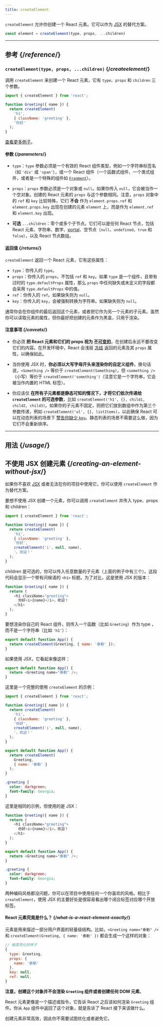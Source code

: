 ```yaml
---
title: createElement
---
```


<Intro>

`createElement` 允许你创建一个 React 元素。它可以作为 [JSX](/learn/writing-markup-with-jsx) 的替代方案。

```js
const element = createElement(type, props, ...children)
```

</Intro>

<InlineToc />

---

## 参考 {/*reference*/}

### `createElement(type, props, ...children)` {/*createelement*/}

调用 `createElement` 来创建一个 React 元素，它有 `type`、`props` 和 `children` 三个参数。

```js
import { createElement } from 'react';

function Greeting({ name }) {
  return createElement(
    'h1',
    { className: 'greeting' },
    '你好'
  );
}
```

[查看更多例子](#usage)。

#### 参数 {/*parameters*/}

* `type`：`type` 参数必须是一个有效的 React 组件类型，例如一个字符串标签名（如 `'div'` 或 `'span'`），或一个 React 组件（一个函数式组件、一个类式组件，或者是一个特殊的组件如 [`Fragment`](/reference/react/Fragment)）。

* `props`：`props` 参数必须是一个对象或 `null`。如果你传入 `null`，它会被当作一个空对象。创建的 React 元素的 `props` 与这个参数相同。注意，`props` 对象中的 `ref` 和 `key` 比较特殊，它们 **不会** 作为 `element.props.ref` 和 `element.props.key` 出现在创建的元素 `element` 上，而是作为 `element.ref` 和 `element.key` 出现。

* **可选** `...children`：零个或多个子节点。它们可以是任何 React 节点，包括 React 元素、字符串、数字、[portal](/reference/react-dom/createPortal)、空节点（`null`、`undefined`、`true` 和 `false`），以及 React 节点数组。

#### 返回值 {/*returns*/}

`createElement` 返回一个 React 元素，它有这些属性：

* `type`：你传入的 `type`。
* `props`：你传入的 `props`，不包括 `ref` 和 `key`。如果 `type` 是一个组件，且带有过时的 `type.defaultProps` 属性，那么 `props` 中任何缺失或未定义的字段都会采用 `type.defaultProps` 中的值。
* `ref`：你传入的 `ref`。如果缺失则为 `null`。
* `key`：你传入的 `key`，会被强制转换为字符串。如果缺失则为 `null`。

通常你会在你组件的最后返回这个元素，或者把它作为另一个元素的子元素。虽然你可以读取元素的属性，但你最好把创建的元素作为黑盒，只用于渲染。

#### 注意事项 {/*caveats*/}

* 你必须 **把 React 元素和它们的 props 视为 [不可变的](https://en.wikipedia.org/wiki/Immutable_object)**，在创建后永远不要改变它们的内容。在开发环境中，React 会浅层 [冻结](https://developer.mozilla.org/zh-CN/docs/Web/JavaScript/Reference/Global_Objects/Object/freeze) 返回的元素及其 `props` 属性，以确保如此。

* 当你使用 JSX 时，**你必须以大写字母开头来渲染你的自定义组件**。换句话说，`<Something />` 等价于 `createElement(Something)`，但 `<something />`（小写）等价于 `createElement('something')`（注意它是一个字符串，它会被当作内置的 HTML 标签）。

* 你应该仅 **在所有子元素都是静态可知的情况下，才将它们依次传递给 `createElement` 的可选参数**，比如 `createElement('h1', {}, child1, child2, child3)`。如果你的子元素不固定，则把它们放到数组中作为第三个参数传递，例如 `createElement('ul', {}, listItems)`，以此确保 React 可以在动态列表的场景下 [警告你缺少 `key`](/learn/rendering-lists#keeping-list-items-in-order-with-key)。静态列表的场景不需要这么做，因为它们不会重新排序。

---

## 用法 {/*usage*/}

## 不使用 JSX 创建元素 {/*creating-an-element-without-jsx*/}

如果你不喜欢 [JSX](/learn/writing-markup-with-jsx) 或者无法在你的项目中使用它，你可以使用 `createElement` 作为替代方案。

要想不使用 JSX 创建一个元素，你可以调用 `createElement` 并传入 <CodeStep step={1}>type</CodeStep>、<CodeStep step={2}>props</CodeStep> 和 <CodeStep step={3}>children</CodeStep>：

```js [[1, 5, "'h1'"], [2, 6, "{ className: 'greeting' }"], [3, 7, "'你好',"], [3, 8, "createElement('i', null, name),"], [3, 9, "'。欢迎！'"]]
import { createElement } from 'react';

function Greeting({ name }) {
  return createElement(
    'h1',
    { className: 'greeting' },
    '你好',
    createElement('i', null, name),
    '。欢迎！'
  );
}
```

<CodeStep step={3}>children</CodeStep> 是可选的，你可以传入任意数量的子元素（上面的例子中有三个）。这段代码会显示一个带有问候语的 `<h1>` 标题。为了对比，这是使用 JSX 的版本：

```js [[1, 3, "h1"], [2, 3, "className=\\"greeting\\""], [3, 4, "你好<i>{name}</i>，欢迎！"], [1, 5, "h1"]]
function Greeting({ name }) {
  return (
    <h1 className="greeting">
      你好<i>{name}</i>，欢迎！
    </h1>
  );
}
```

要想渲染你自己的 React 组件，则传入一个函数（比如 `Greeting`）作为 <CodeStep step={1}>type</CodeStep> ，而不是一个字符串（比如 `'h1'`）：

```js [[1, 2, "Greeting"], [2, 2, "{ name: '泰勒' }"]]
export default function App() {
  return createElement(Greeting, { name: '泰勒' });
}
```

如果使用 JSX，它看起来像这样：

```js [[1, 2, "Greeting"], [2, 2, "name=\\"泰勒\\""]]
export default function App() {
  return <Greeting name="泰勒" />;
}
```

这里是一个完整的使用 `createElement` 的示例：

<Sandpack>

```js
import { createElement } from 'react';

function Greeting({ name }) {
  return createElement(
    'h1',
    { className: 'greeting' },
    '你好',
    createElement('i', null, name),
    '，欢迎！'
  );
}

export default function App() {
  return createElement(
    Greeting,
    { name: '泰勒' }
  );
}
```

```css
.greeting {
  color: darkgreen;
  font-family: Georgia;
}
```

</Sandpack>

这里是相同的示例，但使用的是 JSX：

<Sandpack>

```js
function Greeting({ name }) {
  return (
    <h1 className="greeting">
      你好<i>{name}</i>，欢迎！
    </h1>
  );
}

export default function App() {
  return <Greeting name="泰勒" />;
}
```

```css
.greeting {
  color: darkgreen;
  font-family: Georgia;
}
```

</Sandpack>

两种编码风格都没问题，你可以在项目中使用任何一个你喜欢的风格。相比于 `createElement`，使用 JSX 的主要好处是很容易看出哪个闭合标签对应哪个开放标签。

<DeepDive>

#### React 元素究竟是什么？ {/*what-is-a-react-element-exactly*/}

元素是用来描述一部分用户界面的轻量级结构。比如，`<Greeting name="泰勒" />` 和 `createElement(Greeting, { name: '泰勒' })` 都会生成一个这样的对象：

```js
// 极度简化的样子
{
  type: Greeting,
  props: {
    name: '泰勒'
  },
  key: null,
  ref: null,
}
```

**注意，创建这个对象并不会渲染 `Greeting` 组件或者创建任何 DOM 元素**。

React 元素更像是一个描述或指令，它告诉 React 之后该如何渲染 `Greeting` 组件。你从 `App` 组件中返回了这个对象，就是告诉了 React 接下来该做什么。

创建元素非常高效，因此你不需要试图优化或者避免它。

</DeepDive>
